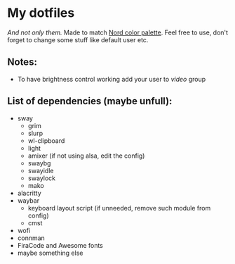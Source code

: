 # My dotfiles
*And not only them.* Made to match [Nord color palette](https://github.com/arcticicestudio/nord). 
Feel free to use, don't forget to change some stuff like default user etc. 
## Notes:
- To have brightness control working add your user to *video* group
## List of dependencies (maybe unfull):
- sway
  - grim
  - slurp
  - wl-clipboard
  - light
  - amixer (if not using alsa, edit the config)
  - swaybg
  - swayidle
  - swaylock
  - mako
- alacritty
- waybar
  - keyboard layout script (if unneeded, remove such module from config)
  - cmst
- wofi
- connman
- FiraCode and Awesome fonts
- maybe something else
